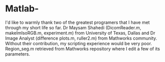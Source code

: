 # Matlab-
I'd like to warmly thank two of the greatest programers that I have met through my short life so far. 
Dr Maysam Shahedi (DicomReader.m, makeImIsoRGB.m, experiment.m) from University of Texas, Dallas and Dr Image Analyst (difference plots.m, ruller2.m) 
from Mathworks community. Without their contribution, my scripting experience would be very poor. Region_seg.m retrieved from Mathworks repository 
where I edit a few of its parameters.
